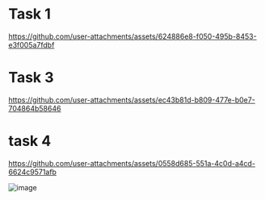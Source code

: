 # Task 1 

https://github.com/user-attachments/assets/624886e8-f050-495b-8453-e3f005a7fdbf

# Task 3

https://github.com/user-attachments/assets/ec43b81d-b809-477e-b0e7-704864b58646

# task 4

https://github.com/user-attachments/assets/0558d685-551a-4c0d-a4cd-6624c9571afb

![image](https://github.com/user-attachments/assets/86837153-059b-4554-a9ad-d91c16650125)







